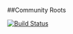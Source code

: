 ##Community Roots  

[![Build Status](https://travis-ci.org/CommunityRoots/Transparent-Donation-System.svg)](https://travis-ci.org/CommunityRoots/Transparent-Donation-System)
